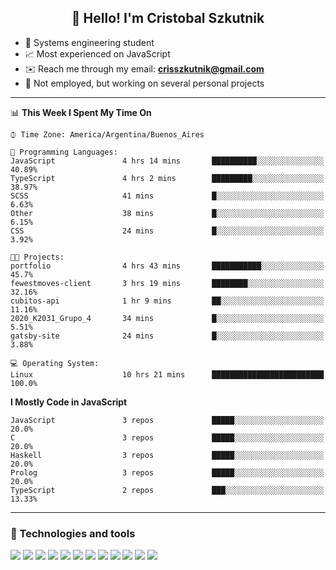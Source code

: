 <h2 align="center">👋 Hello! I'm Cristobal Szkutnik</h2>

- 📖  Systems engineering student
- 📈  Most experienced on JavaScript
- ✉️  Reach me through my email: **crisszkutnik@gmail.com**
- 🏢  Not employed, but working on several personal projects

-------

<!--START_SECTION:waka-->
📊 **This Week I Spent My Time On** 

```text
⌚︎ Time Zone: America/Argentina/Buenos_Aires

💬 Programming Languages: 
JavaScript               4 hrs 14 mins       ██████████░░░░░░░░░░░░░░░   40.89% 
TypeScript               4 hrs 2 mins        █████████░░░░░░░░░░░░░░░░   38.97% 
SCSS                     41 mins             █░░░░░░░░░░░░░░░░░░░░░░░░   6.63% 
Other                    38 mins             █░░░░░░░░░░░░░░░░░░░░░░░░   6.15% 
CSS                      24 mins             █░░░░░░░░░░░░░░░░░░░░░░░░   3.92%

🐱‍💻 Projects: 
portfolio                4 hrs 43 mins       ███████████░░░░░░░░░░░░░░   45.7% 
fewestmoves-client       3 hrs 19 mins       ████████░░░░░░░░░░░░░░░░░   32.16% 
cubitos-api              1 hr 9 mins         ██░░░░░░░░░░░░░░░░░░░░░░░   11.16% 
2020_K2031_Grupo_4       34 mins             █░░░░░░░░░░░░░░░░░░░░░░░░   5.51% 
gatsby-site              24 mins             █░░░░░░░░░░░░░░░░░░░░░░░░   3.88%

💻 Operating System: 
Linux                    10 hrs 21 mins      █████████████████████████   100.0%

```

**I Mostly Code in JavaScript** 

```text
JavaScript               3 repos             █████░░░░░░░░░░░░░░░░░░░░   20.0% 
C                        3 repos             █████░░░░░░░░░░░░░░░░░░░░   20.0% 
Haskell                  3 repos             █████░░░░░░░░░░░░░░░░░░░░   20.0% 
Prolog                   3 repos             █████░░░░░░░░░░░░░░░░░░░░   20.0% 
TypeScript               2 repos             ███░░░░░░░░░░░░░░░░░░░░░░   13.33%

```



<!--END_SECTION:waka-->

-------

### 🔧 Technologies and tools
<div>
  <img src="https://img.shields.io/badge/node.js%20-%2343853D.svg?&style=for-the-badge&logo=node.js&logoColor=white"/>
  <img src="https://img.shields.io/badge/javascript%20-%23323330.svg?&style=for-the-badge&logo=javascript&logoColor=%23F7DF1E"/>
  <img src="https://img.shields.io/badge/typescript%20-%23007ACC.svg?&style=for-the-badge&logo=typescript&logoColor=white"/>
  <img src="https://img.shields.io/badge/html5%20-%23E34F26.svg?&style=for-the-badge&logo=html5&logoColor=white"/>
  <img src="https://img.shields.io/badge/css3%20-%231572B6.svg?&style=for-the-badge&logo=css3&logoColor=white"/>
  <img src="https://img.shields.io/badge/c%20-%2300599C.svg?&style=for-the-badge&logo=c&logoColor=white"/>
  <img src="https://img.shields.io/badge/react%20-%2320232a.svg?&style=for-the-badge&logo=react&logoColor=%2361DAFB"/>
  <img src="https://img.shields.io/badge/express.js%20-%23404d59.svg?&style=for-the-badge"/>
  <img src="https://img.shields.io/badge/bootstrap%20-%23563D7C.svg?&style=for-the-badge&logo=bootstrap&logoColor=white"/>
  <img src="https://img.shields.io/badge/git%20-%23F05033.svg?&style=for-the-badge&logo=git&logoColor=white"/>
  <img src="https://img.shields.io/badge/heroku%20-%23430098.svg?&style=for-the-badge&logo=heroku&logoColor=white"/>
  <img src ="https://img.shields.io/badge/MongoDB-%234ea94b.svg?&style=for-the-badge&logo=mongodb&logoColor=white"/>
 </div>
